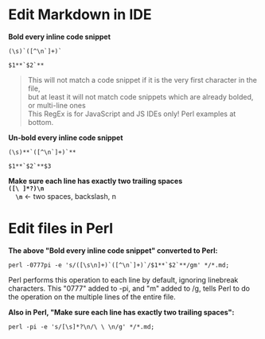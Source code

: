 # Edit Markdown in IDE  
  
**Bold every inline code snippet**  
```  
(\s)`([^\n`]+)`  
```  
```  
$1**`$2`**  
```  
> This will not match a code snippet if it is the very first character in the file,  
but at least it will not match code snippets which are already bolded, or multi-line ones  
> This RegEx is for JavaScript and JS IDEs only! Perl examples at bottom.  
  
**Un-bold every inline code snippet**  
```  
(\s)**`([^\n`]+)`**  
```  
```  
$1**`$2`**$3  
```  
  
**Make sure each line has exactly two trailing spaces**  
**`([\ ]*?)\n`**  
**`  \n`** <- two spaces, backslash, n  
  
# Edit files in Perl  
  
**The above "Bold every inline code snippet" converted to Perl:**  
```  
perl -0777pi -e 's/([\s\n]+)`([^\n`]+)`/$1**`$2`**/gm' */*.md;  
```  
Perl performs this operation to each line by default, ignoring linebreak characters. This "0777" added to -pi, and "m" added to /g, tells Perl to do the operation on the multiple lines of the entire file.  
  
**Also in Perl, "Make sure each line has exactly two trailing spaces":**  
```  
perl -pi -e 's/[\s]*?\n/\ \ \n/g' */*.md;  
```  
